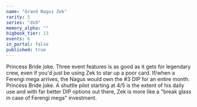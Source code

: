 ```yaml
---
name: "Grand Nagus Zek"
rarity: 5
series: "ds9"
memory_alpha: ""
bigbook_tier: 13
events: 6
in_portal: false
published: true
---
```


Princess Bride joke. Three event features is as good as it gets for legendary crew, even if you'd just be using Zek to star up a poor card. If/when a Ferengi mega arrives, the Nagus would own the #3 DIP for an entire month. Princess Bride joke. A shuttle pilot starting at 4/5 is the extent of his daily use and with far better DIP options out there, Zek is more like a "break glass in case of Ferengi mega" investment.
